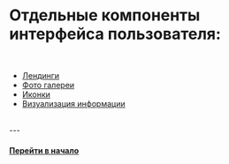 # Отдельные компоненты интерфейса пользователя:

<br />

- [Лендинги](https://github.com/tsvetkovpro/landings)
- [Фото галереи](https://github.com/tsvetkovpro/photo-galleries)
- [Иконки](https://github.com/tsvetkovpro/icons)
- [Визуализация информации](https://github.com/tsvetkovpro/visualization)

<br />
---
<br />


#### [Перейти в начало](https://github.com/tsvetkovpro/sources#web-dev)